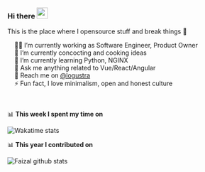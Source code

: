 ### Hi there <a href="https://www.gautamkrishnar.com/"><img src="https://media.giphy.com/media/hvRJCLFzcasrR4ia7z/giphy.gif" width="25px"></a>
This is the place where I opensource stuff and break things 🤣

&nbsp; &nbsp; 🙋‍♂️ I’m currently working as Software Engineer, Product Owner<br>
&nbsp; &nbsp; 🍳 I’m currently concocting and cooking ideas <br>
&nbsp; &nbsp; 🌱 I’m currently learning Python, NGINX <br>
&nbsp; &nbsp; 💬 Ask me anything related to Vue/React/Angular <br>
&nbsp; &nbsp; 📩 Reach me on [@logustra](https://www.instagram.com/logustra)<br>
&nbsp; &nbsp; ⚡ Fun fact, I love minimalism, open and honest culture

<br />

📊 **This week I spent my time on**

![Wakatime stats](https://github-readme-stats-taupe-two.vercel.app/api/wakatime?username=logustra&hide_title=true&hide_border=true&langs_count=5)

📊 **This year I contributed on**

![Faizal github stats](https://github-readme-stats.vercel.app/api?username=logustra&hide_title=true&hide_border=true&show_icons=true)
